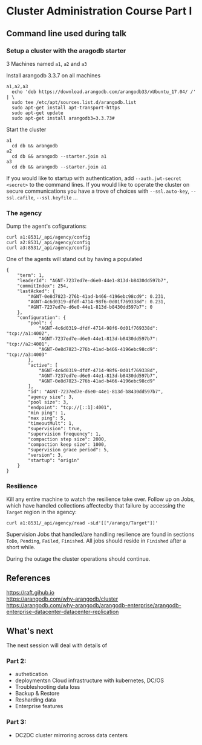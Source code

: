 
# Cluster Administration Course Part I

## Command line used during talk

### Setup a cluster with the aragodb starter 

3 Machines named `a1`, `a2` and `a3`

Install arangodb 3.3.7 on all machines

    a1,a2,a3
      echo 'deb https://download.arangodb.com/arangodb33/xUbuntu_17.04/ /' | \
      sudo tee /etc/apt/sources.list.d/arangodb.list
      sudo apt-get install apt-transport-https
      sudo apt-get update
      sudo apt-get install arangodb3=3.3.73#
    
Start the cluster

    a1
      cd db && arangodb
    a2
      cd db && arangodb --starter.join a1
    a3
      cd db && arangodb --starter.join a1

If you would like to startup with authentication, add
`--auth.jwt-secret <secret>` to the command lines. If you would like
to operate the cluster on secure communications you have a trove of
choices with `--ssl.auto-key`, `--ssl.cafile`, `--ssl.keyfile` ...

### The agency

Dump the agent's cofigurations:

    curl a1:8531/_api/agency/config
    curl a2:8531/_api/agency/config
    curl a3:8531/_api/agency/config

One of the agents will stand out by having a populated 

    {
        "term": 1,
        "leaderId": "AGNT-7237ed7e-d6e0-44e1-813d-b8430dd597b7",
        "commitIndex": 254,
        "lastAcked": {
            "AGNT-0e8d7823-276b-41ad-b466-4196ebc98cd9": 0.231,
            "AGNT-4c6d0319-dfdf-4714-98f6-0d01f769338d": 0.231,
            "AGNT-7237ed7e-d6e0-44e1-813d-b8430dd597b7": 0
        },
        "configuration": {
            "pool": {
                "AGNT-4c6d0319-dfdf-4714-98f6-0d01f769338d": "tcp://a1:4002",
                "AGNT-7237ed7e-d6e0-44e1-813d-b8430dd597b7": "tcp://a2:4001",
                "AGNT-0e8d7823-276b-41ad-b466-4196ebc98cd9": "tcp://a3:4003"
            },
            "active": [
                "AGNT-4c6d0319-dfdf-4714-98f6-0d01f769338d",
                "AGNT-7237ed7e-d6e0-44e1-813d-b8430dd597b7",
                "AGNT-0e8d7823-276b-41ad-b466-4196ebc98cd9"
            ],
            "id": "AGNT-7237ed7e-d6e0-44e1-813d-b8430dd597b7",
            "agency size": 3,
            "pool size": 3,
            "endpoint": "tcp://[::1]:4001",
            "min ping": 1,
            "max ping": 5,
            "timeoutMult": 1,
            "supervision": true,
            "supervision frequency": 1,
            "compaction step size": 2000,
            "compaction keep size": 1000,
            "supervision grace period": 5,
            "version": 3,
            "startup": "origin"
        }
    }
    
### Resilience

Kill any entire machine to watch the resilience take over. Follow up
on Jobs, which have handled collections affectedby that failure by
accessing the `Target` region in the agency:

    curl a1:8531/_api/agency/read -sLd'[["/arango/Target"]]'

Supervision Jobs that handled/are handling resilience are found in
sections `ToDo`, `Pending`, `Failed`, `Finished`. All jobs should
reside in `Finished` after a short while.

During the outage the cluster operations should continue.

## References

https://raft.gihub.io  
https://arangodb.com/why-arangodb/cluster  
https://arangodb.com/why-arangodb/arangodb-enterprise/arangodb-enterprise-datacenter-datacenter-replication  

## What's next

The next session will deal with details of 

### Part 2:

 * authetication
 * deploymentsn Cloud infrastructure with kubernetes, DC/OS 
 * Troubleshooting data loss 
 * Backup & Restore
 * Resharding data
 * Enterprise features 

### Part 3:

 * DC2DC cluster mirroring across data centers

